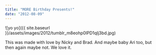 ```yaml
---
title: "MORE Birthday Presents!"
date: "2012-08-09"
---
```


![yo yo]({{ site.baseurl }}/assets/images/2012/tumblr_m8eohp0lPD1qlj3bd.jpg)

This was made with love by Nicky and Brad. And maybe baby Ari too, but then again maybe not. We love it.

